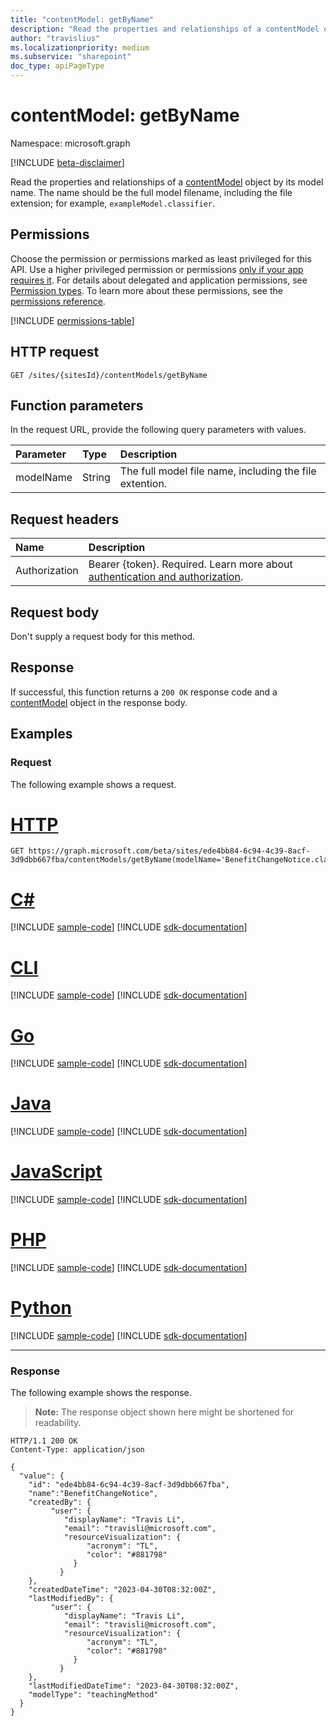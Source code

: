 ```yaml
---
title: "contentModel: getByName"
description: "Read the properties and relationships of a contentModel object by its model name."
author: "travislius"
ms.localizationpriority: medium
ms.subservice: "sharepoint"
doc_type: apiPageType
---
```


# contentModel: getByName

Namespace: microsoft.graph

[!INCLUDE [beta-disclaimer](../../includes/beta-disclaimer.md)]

Read the properties and relationships of a [contentModel](../resources/contentmodel.md) object by its model name. The name should be the full model filename, including the file extension; for example, `exampleModel.classifier`.

## Permissions

Choose the permission or permissions marked as least privileged for this API. Use a higher privileged permission or permissions [only if your app requires it](/graph/permissions-overview#best-practices-for-using-microsoft-graph-permissions). For details about delegated and application permissions, see [Permission types](/graph/permissions-overview#permission-types). To learn more about these permissions, see the [permissions reference](/graph/permissions-reference).

<!-- { "blockType": "permissions", "name": "contentmodel_getbyname" } -->
[!INCLUDE [permissions-table](../includes/permissions/contentmodel-getbyname-permissions.md)]

## HTTP request

<!-- {
  "blockType": "ignored"
}
-->
``` http
GET /sites/{sitesId}/contentModels/getByName
```

## Function parameters
In the request URL, provide the following query parameters with values.

|Parameter|Type|Description|
|:---|:---|:---|
|modelName|String|The full model file name, including the file extention.|


## Request headers

|Name|Description|
|:---|:---|
|Authorization|Bearer {token}. Required. Learn more about [authentication and authorization](/graph/auth/auth-concepts).|

## Request body

Don't supply a request body for this method.

## Response

If successful, this function returns a `200 OK` response code and a [contentModel](../resources/contentmodel.md) object in the response body.

## Examples

### Request

The following example shows a request.
# [HTTP](#tab/http)
<!-- {
  "blockType": "request",
  "name": "contentmodelthis.getbyname"
}
-->
``` http
GET https://graph.microsoft.com/beta/sites/ede4bb84-6c94-4c39-8acf-3d9dbb667fba/contentModels/getByName(modelName='BenefitChangeNotice.classifier')
```

# [C#](#tab/csharp)
[!INCLUDE [sample-code](../includes/snippets/csharp/contentmodelthisgetbyname-csharp-snippets.md)]
[!INCLUDE [sdk-documentation](../includes/snippets/snippets-sdk-documentation-link.md)]

# [CLI](#tab/cli)
[!INCLUDE [sample-code](../includes/snippets/cli/contentmodelthisgetbyname-cli-snippets.md)]
[!INCLUDE [sdk-documentation](../includes/snippets/snippets-sdk-documentation-link.md)]

# [Go](#tab/go)
[!INCLUDE [sample-code](../includes/snippets/go/contentmodelthisgetbyname-go-snippets.md)]
[!INCLUDE [sdk-documentation](../includes/snippets/snippets-sdk-documentation-link.md)]

# [Java](#tab/java)
[!INCLUDE [sample-code](../includes/snippets/java/contentmodelthisgetbyname-java-snippets.md)]
[!INCLUDE [sdk-documentation](../includes/snippets/snippets-sdk-documentation-link.md)]

# [JavaScript](#tab/javascript)
[!INCLUDE [sample-code](../includes/snippets/javascript/contentmodelthisgetbyname-javascript-snippets.md)]
[!INCLUDE [sdk-documentation](../includes/snippets/snippets-sdk-documentation-link.md)]

# [PHP](#tab/php)
[!INCLUDE [sample-code](../includes/snippets/php/contentmodelthisgetbyname-php-snippets.md)]
[!INCLUDE [sdk-documentation](../includes/snippets/snippets-sdk-documentation-link.md)]

# [Python](#tab/python)
[!INCLUDE [sample-code](../includes/snippets/python/contentmodelthisgetbyname-python-snippets.md)]
[!INCLUDE [sdk-documentation](../includes/snippets/snippets-sdk-documentation-link.md)]

---


### Response

The following example shows the response.
>**Note:** The response object shown here might be shortened for readability.
<!-- {
  "blockType": "response",
  "truncated": true,
  "@odata.type": "microsoft.graph.contentModel"
}
-->
``` http
HTTP/1.1 200 OK
Content-Type: application/json

{
  "value": {
    "id": "ede4bb84-6c94-4c39-8acf-3d9dbb667fba",
    "name":"BenefitChangeNotice",
    "createdBy": {
         "user": {
            "displayName": "Travis Li",
            "email": "travisli@microsoft.com",
            "resourceVisualization": {
                 "acronym": "TL",
                 "color": "#881798"
              }
           }
    },
    "createdDateTime": "2023-04-30T08:32:00Z",
    "lastModifiedBy": {
         "user": {
            "displayName": "Travis Li",
            "email": "travisli@microsoft.com",
            "resourceVisualization": {
                 "acronym": "TL",
                 "color": "#881798"
              }
           }
    },
    "lastModifiedDateTime": "2023-04-30T08:32:00Z",
    "modelType": "teachingMethod"
  }
}
```

